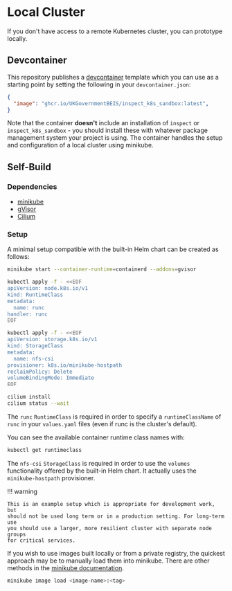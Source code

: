 # Local Cluster

If you don't have access to a remote Kubernetes cluster, you can prototype locally.

## Devcontainer

This repository publishes a [devcontainer](https://containers.dev/) template which you can use as a starting point
by setting the following in your `devcontainer.json`:

```json
{
  "image": "ghcr.io/UKGovernmentBEIS/inspect_k8s_sandbox:latest",
}
```

Note that the container **doesn't** include an installation of `inspect` or
`inspect_k8s_sandbox` - you should install these with whatever package management
system your project is using. The container handles the setup and configuration of
a local cluster using minikube.

## Self-Build

### Dependencies

* [minikube](https://minikube.sigs.k8s.io/docs/)
* [gVisor](https://gvisor.dev/docs/user_guide/install/)
* [Cilium](https://github.com/cilium/cilium-cli)

### Setup

A minimal setup compatible with the built-in Helm chart can be created as follows:

```sh
minikube start --container-runtime=containerd --addons=gvisor

kubectl apply -f - <<EOF
apiVersion: node.k8s.io/v1
kind: RuntimeClass
metadata:
  name: runc
handler: runc
EOF

kubectl apply -f - <<EOF
apiVersion: storage.k8s.io/v1
kind: StorageClass
metadata:
  name: nfs-csi
provisioner: k8s.io/minikube-hostpath
reclaimPolicy: Delete
volumeBindingMode: Immediate
EOF

cilium install
cilium status --wait
```

The `runc` `RuntimeClass` is required in order to specify a `runtimeClassName` of `runc`
in your `values.yaml` files (even if runc is the cluster's default).

You can see the available container runtime class names with:

```sh
kubectl get runtimeclass
```

The `nfs-csi` `StorageClass` is required in order to use the `volumes` functionality
offered by the built-in Helm chart. It actually uses the `minikube-hostpath`
provisioner.

!!! warning

    This is an example setup which is appropriate for development work, but
    should not be used long term or in a production setting. For long-term use
    you should use a larger, more resilient cluster with separate node groups
    for critical services.

If you wish to use images built locally or from a private registry, the quickest
approach may be to manually load them into minikube. There are other methods in the
[minikube documentation](https://minikube.sigs.k8s.io/docs/handbook/pushing/).

```sh
minikube image load <image-name>:<tag>
```
